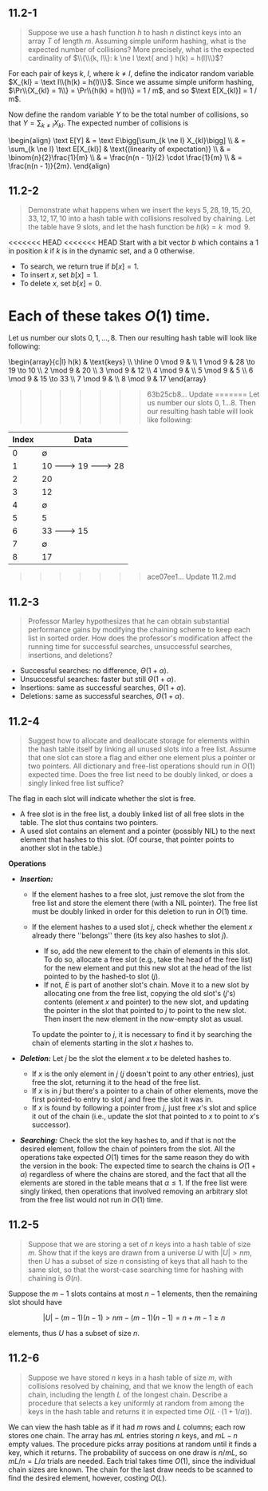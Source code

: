 ## 11.2-1

> Suppose we use a hash function $h$ to hash $n$ distinct keys into an array $T$ of length $m$. Assuming simple uniform hashing, what is the expected number of collisions? More precisely, what is the expected cardinality of $\\{\\{k, l\\}: k \ne l \text{ and } h(k) = h(l)\\}$?

For each pair of keys $k$, $l$, where $k \ne l$, define the indicator random variable $X_{kl} = \text I\\{h(k) = h(l)\\}$. Since we assume simple uniform hashing, $\Pr\\{X_{kl} = 1\\} = \Pr\\{h(k) = h(l)\\} = 1 / m$, and so $\text E[X_{kl}] = 1 / m$.

Now define the random variable $Y$ to be the total number of collisions, so that $Y = \sum_{k \ne l} X_{kl}$. The expected number of collisions is 

\begin{align}
\text E[Y] & = \text E\bigg[\sum_{k \ne l} X_{kl}\bigg] \\\\
           & = \sum_{k \ne l} \text E[X_{kl}] & \text{(linearity of expectation)} \\\\
           & = \binom{n}{2}\frac{1}{m} \\\\
           & = \frac{n(n - 1)}{2} \cdot \frac{1}{m} \\\\
           & = \frac{n(n - 1)}{2m}.
\end{align}

## 11.2-2

> Demonstrate what happens when we insert the keys $5, 28, 19, 15, 20, 33, 12, 17, 10$ into a hash table with collisions resolved by chaining. Let the table have $9$ slots, and let the hash function be $h(k) = k \mod 9$.

<<<<<<< HEAD
<<<<<<< HEAD
Start with a bit vector $b$ which contains a $1$ in position $k$ if $k$ is in the dynamic set, and a $0$ otherwise. 

- To search, we return true if $b[x] = 1$. 
- To insert $x$, set $b[x] = 1$. 
- To delete $x$, set $b[x] = 0$. 

Each of these takes $O(1)$ time.
=======
Let us number our slots $0, 1, \dots, 8$.
Then our resulting hash table will look like following:

\begin{array}{c|l}
h(k)  & \text{keys}        \\\\
\hline
0 \mod 9 &                  \\\\
1 \mod 9 & 28 \to 19 \to 10 \\\\
2 \mod 9 & 20               \\\\
3 \mod 9 & 12               \\\\
4 \mod 9 &                  \\\\
5 \mod 9 & 5                \\\\
6 \mod 9 & 15 \to 33        \\\\
7 \mod 9 &                  \\\\
8 \mod 9 & 17
\end{array}
>>>>>>> 63b25cb8... Update
=======
Let us number our slots $0, 1 ... 8$.
Then our resulting hash table will look like following:

| Index | Data              |
|-------|-------------------|
|  0    | ∅                 |
|  1    | 10 ---> 19 ---> 28|
|  2    | 20                |
|  3    | 12                |
|  4    | ∅                 |
|  5    | 5                 |
|  6    | 33 ---> 15        |
|  7    | ∅                 |
|  8    | 17                |
>>>>>>> ace07ee1... Update 11.2.md

## 11.2-3

> Professor Marley hypothesizes that he can obtain substantial performance gains by modifying the chaining scheme to keep each list in sorted order. How does the professor's modification affect the running time for successful searches, unsuccessful searches, insertions, and deletions?

- Successful searches: no difference, $\Theta(1 + \alpha)$.
- Unsuccessful searches: faster but still $\Theta(1 + \alpha)$.
- Insertions: same as successful searches, $\Theta(1 + \alpha)$.
- Deletions: same as successful searches, $\Theta(1 + \alpha)$.

## 11.2-4

> Suggest how to allocate and deallocate storage for elements within the hash table itself by linking all unused slots into a free list. Assume that one slot can store a flag and either one element plus a pointer or two pointers. All dictionary and free-list operations should run in $O(1)$ expected time. Does the free list need to be doubly linked, or does a singly linked free list suffice?

The flag in each slot will indicate whether the slot is free.

- A free slot is in the free list, a doubly linked list of all free slots in the table. The slot thus contains two pointers.
- A used slot contains an element and a pointer (possibly $\text{NIL}$) to the next element that hashes to this slot. (Of course, that pointer points to another slot in the table.)

**Operations**

- ***Insertion:***
    - If the element hashes to a free slot, just remove the slot from the free list and store the element there (with a $\text{NIL}$ pointer). The free list must be doubly linked in order for this deletion to run in $O(1)$ time.
    - If the element hashes to a used slot $j$, check whether the element $x$ already there ''belongs'' there (its key also hashes to slot $j$).
        - If so, add the new element to the chain of elements in this slot. To do so, allocate a free slot (e.g., take the head of the free list) for the new element and put this new slot at the head of the list pointed to by the hashed-to slot ($j$).
        - If not, $E$ is part of another slot's chain. Move it to a new slot by allocating one from the free list, copying the old slot's ($j$'s) contents (element $x$ and pointer) to the new slot, and updating the pointer in the slot that pointed to $j$ to point to the new slot. Then insert the new element in the now-empty slot as usual.

        To update the pointer to $j$, it is necessary to find it by searching the chain of elements starting in the slot $x$ hashes to.

- ***Deletion:*** Let $j$ be the slot the element $x$ to be deleted hashes to.
    - If $x$ is the only element in $j$ ($j$ doesn't point to any other entries), just free the slot, returning it to the head of the free list.
    - If $x$ is in $j$ but there's a pointer to a chain of other elements, move the first pointed-to entry to slot $j$ and free the slot it was in.
    - If $x$ is found by following a pointer from $j$, just free $x$'s slot and splice it out of the chain (i.e., update the slot that pointed to $x$ to point to $x$'s successor).

- ***Searching:*** Check the slot the key hashes to, and if that is not the desired element, follow the chain of pointers from the slot.
    All the operations take expected $O(1)$ times for the same reason they do with the version in the book: The expected time to search the chains is $O(1 + \alpha)$ regardless of where the chains are stored, and the fact that all the elements are stored in the table means that $\alpha \le 1$. If the free list were singly linked, then operations that involved removing an arbitrary slot from the free list would not run in $O(1)$ time.

## 11.2-5

> Suppose that we are storing a set of $n$ keys into a hash table of size $m$. Show that if the keys are drawn from a universe $U$ with $|U| > nm$, then $U$ has a subset of size $n$ consisting of keys that all hash to the same slot, so that the worst-case searching time for hashing with chaining is $\Theta(n)$.

Suppose the $m - 1$ slots contains at most $n - 1$ elements, then the remaining slot should have 

$$|U| - (m - 1)(n - 1) > nm - (m - 1)(n - 1) = n + m - 1 \ge n$$

elements, thus $U$ has a subset of size $n$.

## 11.2-6

> Suppose we have stored $n$ keys in a hash table of size $m$, with collisions resolved by chaining, and that we know the length of each chain, including the length $L$ of the longest chain. Describe a procedure that selects a key uniformly at random from among the keys in the hash table and returns it in expected time $O(L \cdot (1 + 1 / \alpha))$.

We can view the hash table as if it had $m$ rows and $L$ columns; each row stores one chain. The array has $mL$ entries storing $n$ keys, and $mL - n$ empty values. The procedure picks array positions at random until it finds a key, which it returns. The probability of success on one draw is $n / mL$, so $mL / n = L / \alpha$ trials are needed. Each trial takes time $O(1)$, since the individual chain sizes are known. The chain for the last draw needs to be scanned to find the desired element, however, costing $O(L)$.
